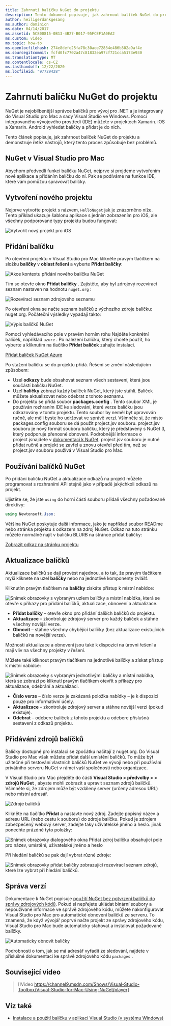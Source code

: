 ```yaml
---
title: Zahrnutí balíčku NuGet do projektu
description: Tento dokument popisuje, jak zahrnout balíček NuGet do projektu Xamarin. Provede vás tím, že najde a stáhne balíček a také zavádí funkce integrace IDE.
author: heiligerdankgesang
ms.author: dominicn
ms.date: 04/14/2017
ms.assetid: 5C800815-0B13-4B27-B017-95FCEF1A0EA2
ms.custom: video
ms.topic: how-to
ms.openlocfilehash: 274e8defe25fa78c30aee72834e486b302a9af4e
ms.sourcegitcommit: fcfd0fc7702a47c81832ea97cf721cca5173e930
ms.translationtype: MT
ms.contentlocale: cs-CZ
ms.lasthandoff: 12/22/2020
ms.locfileid: "97729428"
---
```

# <a name="include-a-nuget-package-in-your-project"></a>Zahrnutí balíčku NuGet do projektu

NuGet je nejoblíbenější správce balíčků pro vývoj pro .NET a je integrovaný do Visual Studio pro Mac a sady Visual Studio ve Windows. Pomocí integrovaného vývojového prostředí (IDE) můžete v projektech Xamarin. iOS a Xamarin. Android vyhledat balíčky a přidat je do nich.

Tento článek popisuje, jak zahrnout balíček NuGet do projektu a demonstruje řetěz nástrojů, který tento proces způsobuje bez problémů.

## <a name="nuget-in-visual-studio-for-mac"></a>NuGet v Visual Studio pro Mac

Abychom předvedli funkci balíčku NuGet, nejprve si projdeme vytvořením nové aplikace a přidáním balíčku do ní. Pak se podíváme na funkce IDE, které vám pomůžou spravovat balíčky.

## <a name="create-a-new-project"></a>Vytvoření nového projektu

Nejprve vytvořte projekt s názvem, `HelloNuget` jak je znázorněno níže. Tento příklad ukazuje šablonu aplikace s jedním zobrazením pro iOS, ale všechny podporované typy projektu budou fungovat:

![Vytvořit nový projekt pro iOS](media/nuget-walkthrough-NewProject.png)

## <a name="adding-a-package"></a>Přidání balíčku

Po otevření projektu v Visual Studio pro Mac klikněte pravým tlačítkem na složku **balíčky** v **oblast řešení** a vyberte **Přidat balíčky**:

![Akce kontextu přidání nového balíčku NuGet](media/nuget-walkthrough-PackagesMenu.png)

Tím se otevře okno **Přidat balíčky** . Zajistěte, aby byl zdrojový rozevírací seznam nastaven na hodnotu `nuget.org` :

![Rozevírací seznam zdrojového seznamu](media/nuget-walkthrough-Source.png)

Po otevření okna se načte seznam balíčků z výchozího zdroje balíčku: nuget.org. Počáteční výsledky vypadají takto:

![Výpis balíčků NuGet](media/nuget-walkthrough-AddPackages1.png)

Pomocí vyhledávacího pole v pravém horním rohu Najděte konkrétní balíček, například `azure` . Po nalezení balíčku, který chcete použít, ho vyberte a kliknutím na tlačítko **Přidat balíček** zahajte instalaci.

[Přidat balíček NuGet Azure](media/nuget-walkthrough-AddPackages2.png)

Po stažení balíčku se do projektu přidá. Řešení se změní následujícím způsobem:

* Uzel **odkazy** bude obsahovat seznam všech sestavení, která jsou součástí balíčku NuGet.
* Uzel **balíčky** zobrazí každý balíček NuGet, který jste stáhli. Balíček můžete aktualizovat nebo odebrat z tohoto seznamu.
* Do projektu se přidá soubor **packages.config** . Tento soubor XML je používán rozhraním IDE ke sledování, které verze balíčku jsou odkazovány v tomto projektu. Tento soubor by neměl být upravován ručně, ale měli byste ho udržovat ve správě verzí. Všimněte si, že místo packages.config souboru se dá použít project.jsv souboru. project.jsv souboru je nový formát souboru balíčku, který je představený s NuGet 3, který podporuje přenosné obnovení. Podrobnější informace o project.jsnajdete v [dokumentaci k NuGet](/NuGet/Schema/Project-Json). project.jsv souboru je nutné přidat ručně a projekt se zavřel a znovu otevřel před tím, než se project.jsv souboru používá v Visual Studio pro Mac.

## <a name="using-nuget-packages"></a>Používání balíčků NuGet

Po přidání balíčku NuGet a aktualizace odkazů na projekt můžete programovat s rozhraními API stejně jako v případě jakýchkoli odkazů na projekt.

Ujistěte se, že jste `using` do horní části souboru přidali všechny požadované direktivy:

```csharp
using Newtonsoft.Json;
```

Většina NuGet poskytuje další informace, jako je například soubor READme nebo stránka projektu s odkazem na zdroj NuGet. Odkaz na tuto stránku můžete normálně najít v balíčku BLURB na stránce přidat balíčky:

[Zobrazit odkaz na stránku projektu](media/nuget-walkthrough-project-page.png)

<a name="Package_Updates" class="injected"></a>

## <a name="package-updates"></a>Aktualizace balíčků

Aktualizace balíčků se dají provést najednou, a to tak, že pravým tlačítkem myši kliknete na uzel **balíčky** nebo na jednotlivé komponenty zvlášť.

Kliknutím pravým tlačítkem na **balíčky** získáte přístup k místní nabídce:

![Snímek obrazovky s vybraným uzlem balíčky a místní nabídka, která se otevře s příkazy pro přidání balíčků, aktualizace, obnovení a aktualizace.](media/nuget-walkthrough-PackagesMenu.png)

* **Přidat balíčky** – otevře okno pro přidání dalších balíčků do projektu.
* **Aktualizace** – zkontroluje zdrojový server pro každý balíček a stáhne všechny novější verze.
* **Obnovit** – stáhne všechny chybějící balíčky (bez aktualizace existujících balíčků na novější verze).

Možnosti aktualizace a obnovení jsou také k dispozici na úrovni řešení a mají vliv na všechny projekty v řešení.

Můžete také kliknout pravým tlačítkem na jednotlivé balíčky a získat přístup k místní nabídce:

![Snímek obrazovky s vybraným jednotlivými balíčky a místní nabídka, která se zobrazí po kliknutí pravým tlačítkem otevřít s příkazy pro aktualizace, odebrání a aktualizaci.](media/nuget-walkthrough-PackageMenu.png)

* **Číslo verze** – číslo verze je zakázaná položka nabídky – je k dispozici pouze pro informativní účely.
* **Aktualizace** – zkontroluje zdrojový server a stáhne novější verzi (pokud existuje).
* **Odebrat** – odebere balíček z tohoto projektu a odebere příslušná sestavení z odkazů projektu.

## <a name="adding-package-sources"></a>Přidávání zdrojů balíčků

Balíčky dostupné pro instalaci se zpočátku načítají z nuget.org. Do Visual Studio pro Mac však můžete přidat další umístění balíčků. To může být užitečné při testování vlastních balíčků NuGet ve vývoji nebo při používání privátního serveru NuGet v rámci vaší společnosti nebo organizace.

V Visual Studio pro Mac přejděte do části **Visual Studio > předvolby > > zdrojů NuGet** , abyste mohli zobrazit a upravit seznam zdrojů balíčků. Všimněte si, že zdrojem může být vzdálený server (určený adresou URL) nebo místní adresář.

![Zdroje balíčků](media/nuget-walkthrough-PackageSource.png)

Klikněte na tlačítko **Přidat** a nastavte nový zdroj. Zadejte popisný název a adresu URL (nebo cestu k souboru) do zdroje balíčku. Pokud je zdrojem zabezpečený webový server, zadejte taky uživatelské jméno a heslo. jinak ponechte prázdné tyto položky:

![Snímek obrazovky dialogového okna Přidat zdroj balíčku obsahující pole pro název, umístění, uživatelské jméno a heslo](media/nuget-walkthrough-PackageSource2.png)

Při hledání balíčků se pak dají vybrat různé zdroje:

![Snímek obrazovky přidat balíčky zobrazující rozevírací seznam zdrojů, které lze vybrat při hledání balíčků.](media/nuget-walkthrough-PackageSource3.png)

## <a name="version-control"></a>Správa verzí

Dokumentace k NuGet popisuje [použití NuGet bez potvrzení balíčků do správy zdrojových kódů](/nuget/consume-packages/packages-and-source-control). Pokud si nepřejete ukládat binární soubory a nepoužívané informace ve správě zdrojového kódu, můžete nakonfigurovat Visual Studio pro Mac pro automatické obnovení balíčků ze serveru. To znamená, že když vývojář poprvé načte projekt ze správy zdrojového kódu, Visual Studio pro Mac bude automaticky stahovat a instalovat požadované balíčky.

![Automaticky obnovit balíčky](media/nuget-walkthrough-AutoRestore.png)

Podrobnosti o tom, jak se má adresář vyřadit ze sledování, najdete v příslušné dokumentaci ke správě zdrojového kódu `packages` .

## <a name="related-video"></a>Související video

> [!Video https://channel9.msdn.com/Shows/Visual-Studio-Toolbox/Visual-Studio-for-Mac-Using-NuGet/player]

## <a name="see-also"></a>Viz také

* [Instalace a použití balíčku v aplikaci Visual Studio (v systému Windows)](/nuget/quickstart/install-and-use-a-package-in-visual-studio)

